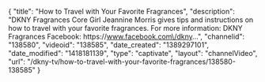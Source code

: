 {
    "title": "How to Travel with Your Favorite Fragrances",
    "description": "DKNY Fragrances Core Girl Jeannine Morris gives tips and instructions on how to travel with your favorite fragrances. For more information: DKNY Fragrances Facebook: https:\/\/www.facebook.com\/dkny...",
    "channelid": "138580",
    "videoid": "138585",
    "date_created": "1389297101",
    "date_modified": "1418181139",
    "type": "captivate",
    "layout": "channelVideo",
    "url": "\/dkny-tv\/how-to-travel-with-your-favorite-fragrances\/138580-138585"
}